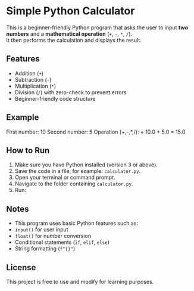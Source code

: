 # Simple Python Calculator

This is a beginner-friendly Python program that asks the user to input **two numbers** and a **mathematical operation** (`+`, `-`, `*`, `/`).  
It then performs the calculation and displays the result.

## Features
- Addition (`+`)
- Subtraction (`-`)
- Multiplication (`*`)
- Division (`/`) with zero-check to prevent errors
- Beginner-friendly code structure

## Example
First number: 10
Second number: 5
Operation (+,-,*,/): +
10.0 + 5.0 = 15.0

## How to Run
1. Make sure you have Python installed (version 3 or above).
2. Save the code in a file, for example: `calculator.py`.
3. Open your terminal or command prompt.
4. Navigate to the folder containing `calculator.py`.
5. Run:


## Notes
- This program uses basic Python features such as:
- `input()` for user input
- `float()` for number conversion
- Conditional statements (`if`, `elif`, `else`)
- String formatting (`f"{}"`)

## License
This project is free to use and modify for learning purposes.
